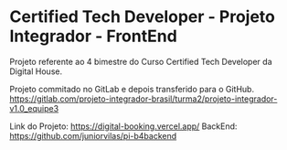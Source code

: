 # Certified Tech Developer - Projeto Integrador - FrontEnd

Projeto referente ao 4 bimestre do Curso Certified Tech Developer da Digital House.

Projeto commitado no GitLab e depois transferido para o GitHub.
https://gitlab.com/projeto-integrador-brasil/turma2/projeto-integrador-v1.0_equipe3

Link do Projeto: https://digital-booking.vercel.app/
BackEnd: https://github.com/juniorvilas/pi-b4backend

